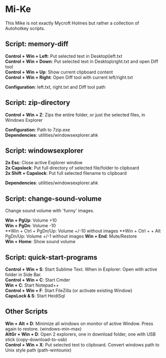 Mi-Ke
=====
This Mike is not exactly Mycroft Holmes but rather a collection of Autohotkey scripts.


Script: memory-diff
-------------------
**Control + Win + Left**: Put selected text in Desktop\left.txt  
**Control + Win + Down**: Put selected text in Desktop\right.txt and open Diff tool  
**Control + Win + Up**: Show current clipboard content  
**Control + Win + Right**: Open Diff tool with current left/right.txt  

**Configuration**: left.txt, right.txt and Diff tool path  


Script: zip-directory
---------------------
**Control + Win + Z**: Zips the entire folder, or just the selected files, in Windows Explorer  

**Configuration**: Path to 7zip.exe  
**Dependencies**: utilities/windowsexplorer.ahk


Script: windowsexplorer
-----------------------
**2x Esc**: Close active Explorer window  
**2x Capslock**: Put full directory of selected file/folder to clipboard  
**2x Shift + Capslock**: Put full selected filename to clipboard

**Dependencies**: utilities/windowsexplorer.ahk


Script: change-sound-volume
---------------------------
Change sound volume with 'funny' images.  

**Win + PgUp**: Volume +10  
**Win + PgDn**: Volume -10  
**Win + Ctrl + PgDn/Up: Volume +/-10 without images
**Win + Ctrl + + Alt PgDn/Up: Volume +/-1 without images
**Win + End**: Mute/Restore  
**Win + Home**: Show sound volume  


Script: quick-start-programs
----------------------------
**Control + Win + S**: Start Sublime Text. When in Explorer: Open with active folder in Side Bar.  
**Control + Win + C**: Start Cmder  
**Win + C**: Start Notepad++  
**Control + Win + F**: Start FileZilla (or activate existing Window)  
**CapsLock & S**: Start HeidiSql  

Other Scripts
-------------
**Win + Alt + D**: Minimize all windows on monitor of active Window. Press again to restore. (windows-min-max)  
**AltGr + Win + D**: Open 2 explorers, one in download folder, one with USB stick (copy-download-to-usb)  
**Control + Win + X**: Put selected text to clipboard. Convert windows path to Unix style path (path-wintounix)  
